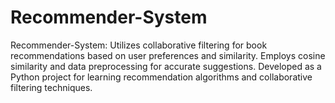 # Recommender-System
Recommender-System: Utilizes collaborative filtering for book recommendations based on user preferences and similarity. Employs cosine similarity and data preprocessing for accurate suggestions. Developed as a Python project for learning recommendation algorithms and collaborative filtering techniques.
